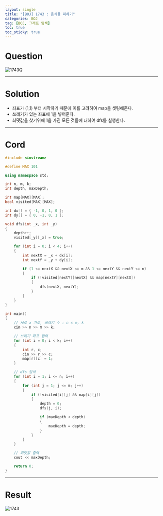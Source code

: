 ```yaml
---
layout: single
title: "[BOJ] 1743 : 음식물 피하기"
categories: BOJ
tag: [BOJ, 그래프 탐색]
toc: true
toc_sticky: true
---
```


# Question
![1743Q](https://user-images.githubusercontent.com/97664446/181056538-4d842acb-28f4-440f-a902-38cf6cced3f9.PNG)

***

# Solution
- 좌표가 (1,1) 부터 시작하기 때문에 이를 고려하여 map을 셋팅해준다.
- 쓰레기가 있는 좌표에 1을 넣어준다.
- 최댓값을 찾기위해 1을 가진 모든 것들에 대하여 dfs를 실행한다.

***

# Cord
```c++
#include <iostream>

#define MAX 101

using namespace std;

int n, m, k;
int depth, maxDepth;

int map[MAX][MAX];
bool visited[MAX][MAX];

int dx[] = { -1, 0, 1, 0 };
int dy[] = { 0, -1, 0, 1 };

void dfs(int _x, int _y)
{
	depth++;
	visited[_y][_x] = true;

	for (int i = 0; i < 4; i++)
	{
		int nextX = _x + dx[i];
		int nextY = _y + dy[i];

		if (1 <= nextX && nextX <= m && 1 <= nextY && nextY <= n)
		{
			if (!visited[nextY][nextX] && map[nextY][nextX])
			{
				dfs(nextX, nextY);
			}
		}
	}
}

int main()
{
	// 세로 x 가로, 쓰레기 수 : n x m, k
	cin >> n >> m >> k;

	// 쓰레기 좌표 입력
	for (int i = 0; i < k; i++)
	{
		int r, c;
		cin >> r >> c;
		map[r][c] = 1;
	}

	// dfs 탐색
	for (int i = 1; i <= n; i++)
	{
		for (int j = 1; j <= m; j++)
		{
			if (!visited[i][j] && map[i][j]) 
			{
				depth = 0;
				dfs(j, i);

				if (maxDepth < depth)
				{
					maxDepth = depth;
				}
			}
		}
	}

	// 최댓값 출력
	cout << maxDepth;

	return 0;
}

```

***

# Result
![1743](https://user-images.githubusercontent.com/97664446/181056544-08860e3f-86f3-4451-b340-f6cf955e7c81.PNG)
